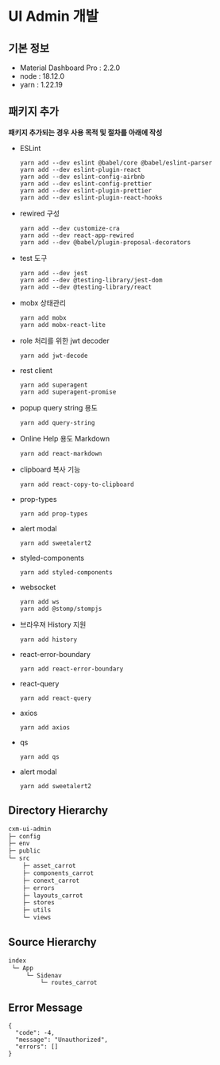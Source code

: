 # UI Admin 개발

## 기본 정보
- Material Dashboard Pro : 2.2.0
- node : 18.12.0
- yarn : 1.22.19

## 패키지 추가
<b>패키지 추가되는 경우 사용 목적 및 절차를 아래에 작성</b>
- ESLint
  ```
  yarn add --dev eslint @babel/core @babel/eslint-parser
  yarn add --dev eslint-plugin-react
  yarn add --dev eslint-config-airbnb
  yarn add --dev eslint-config-prettier
  yarn add --dev eslint-plugin-prettier
  yarn add --dev eslint-plugin-react-hooks
  ```
- rewired 구성
  ```
  yarn add --dev customize-cra
  yarn add --dev react-app-rewired
  yarn add --dev @babel/plugin-proposal-decorators
  ```
- test 도구
  ```
  yarn add --dev jest
  yarn add --dev @testing-library/jest-dom
  yarn add --dev @testing-library/react
  ```
- mobx 상태관리
  ```
  yarn add mobx
  yarn add mobx-react-lite
  ```
- role 처리를 위한 jwt decoder
  ```
  yarn add jwt-decode
  ```
- rest client
  ```
  yarn add superagent
  yarn add superagent-promise
  ```
- popup query string 용도
  ```
  yarn add query-string
  ```
- Online Help 용도 Markdown
  ```
  yarn add react-markdown
  ```
- clipboard 복사 기능
  ```
  yarn add react-copy-to-clipboard
  ```
- prop-types
  ```
  yarn add prop-types
  ```
- alert modal
  ```
  yarn add sweetalert2
  ```
- styled-components
  ```
  yarn add styled-components
  ```
- websocket
  ```
  yarn add ws
  yarn add @stomp/stompjs 
  ```
- 브라우져 History 지원
  ```
  yarn add history
  ```
- react-error-boundary
  ```
  yarn add react-error-boundary
  ```
- react-query
  ```
  yarn add react-query
  ```
- axios
  ```
  yarn add axios
  ```
- qs
  ```
  yarn add qs
  ```
- alert modal
  ```
  yarn add sweetalert2
  ```

## Directory Hierarchy
```bash
cxm-ui-admin
├─ config
├─ env
├─ public
└─ src
    ├─ asset_carrot
    ├─ components_carrot
    ├─ conext_carrot
    ├─ errors
    ├─ layouts_carrot
    ├─ stores
    ├─ utils
    └─ views
```

## Source Hierarchy
```bash
index
 └─ App
     └─ Sidenav
         └─ routes_carrot
```
## Error Message
```
{
  "code": -4,
  "message": "Unauthorized",
  "errors": []
}
```